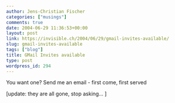 ```yaml
---
author: Jens-Christian Fischer
categories: ["musings"]
comments: true
date: 2004-06-29 11:36:53+00:00
layout: post
link: https://invisible.ch/2004/06/29/gmail-invites-available/
slug: gmail-invites-available
tags: ["blog"]
title: GMail Invites available
type: post
wordpress_id: 294
---
```


You want one? Send me an email - first come, first served

[update: they are all gone, stop asking... ]

